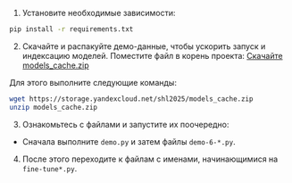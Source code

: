 1. Установите необходимые зависимости:

```bash
pip install -r requirements.txt
```

2. Скачайте и распакуйте демо-данные, чтобы ускорить запуск и индексацию моделей. Поместите файл в корень проекта:
   [Скачайте models\_cache.zip](https://storage.yandexcloud.net/shl2025/models_cache.zip)

Для этого выполните следующие команды:

```bash
wget https://storage.yandexcloud.net/shl2025/models_cache.zip
unzip models_cache.zip
```

3. Ознакомьтесь с файлами и запустите их поочередно:

* Сначала выполните `demo.py` и затем файлы `demo-6-*.py`.

4. После этого переходите к файлам с именами, начинающимися на `fine-tune*.py`.
